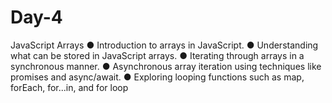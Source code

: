 # Day-4
JavaScript Arrays ● Introduction to arrays in JavaScript. ● Understanding what can be stored in JavaScript arrays. ● Iterating through arrays in a synchronous manner. ● Asynchronous array iteration using techniques like promises and async/await. ● Exploring looping functions such as map, forEach, for...in, and for loop
